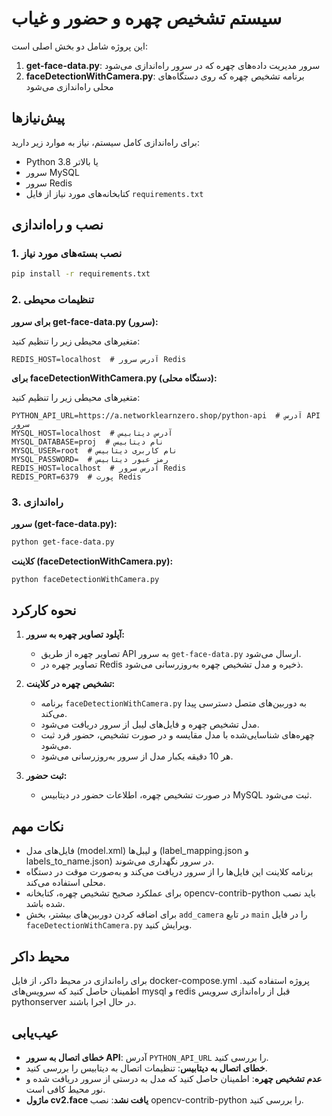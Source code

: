 # سیستم تشخیص چهره و حضور و غیاب

این پروژه شامل دو بخش اصلی است:

1. **get-face-data.py**: سرور مدیریت داده‌های چهره که در سرور راه‌اندازی می‌شود
2. **faceDetectionWithCamera.py**: برنامه تشخیص چهره که روی دستگاه‌های محلی راه‌اندازی می‌شود

## پیش‌نیازها

برای راه‌اندازی کامل سیستم، نیاز به موارد زیر دارید:

- Python 3.8 یا بالاتر
- سرور MySQL
- سرور Redis
- کتابخانه‌های مورد نیاز از فایل `requirements.txt`

## نصب و راه‌اندازی

### 1. نصب بسته‌های مورد نیاز

```bash
pip install -r requirements.txt
```

### 2. تنظیمات محیطی

**برای سرور get-face-data.py (سرور):**

متغیرهای محیطی زیر را تنظیم کنید:
```
REDIS_HOST=localhost  # آدرس سرور Redis
```

**برای faceDetectionWithCamera.py (دستگاه محلی):**

متغیرهای محیطی زیر را تنظیم کنید:
```
PYTHON_API_URL=https://a.networklearnzero.shop/python-api  # آدرس API سرور
MYSQL_HOST=localhost  # آدرس دیتابیس
MYSQL_DATABASE=proj  # نام دیتابیس
MYSQL_USER=root  # نام کاربری دیتابیس
MYSQL_PASSWORD=  # رمز عبور دیتابیس
REDIS_HOST=localhost  # آدرس سرور Redis
REDIS_PORT=6379  # پورت Redis
```

### 3. راه‌اندازی

**سرور (get-face-data.py):**
```bash
python get-face-data.py
```

**کلاینت (faceDetectionWithCamera.py):**
```bash
python faceDetectionWithCamera.py
```

## نحوه کارکرد

1. **آپلود تصاویر چهره به سرور:**
   - تصاویر چهره از طریق API به سرور `get-face-data.py` ارسال می‌شود.
   - تصاویر چهره در Redis ذخیره و مدل تشخیص چهره به‌روزرسانی می‌شود.

2. **تشخیص چهره در کلاینت:**
   - برنامه `faceDetectionWithCamera.py` به دوربین‌های متصل دسترسی پیدا می‌کند.
   - مدل تشخیص چهره و فایل‌های لیبل از سرور دریافت می‌شود.
   - چهره‌های شناسایی‌شده با مدل مقایسه و در صورت تشخیص، حضور فرد ثبت می‌شود.
   - هر 10 دقیقه یکبار مدل از سرور به‌روزرسانی می‌شود.

3. **ثبت حضور:**
   - در صورت تشخیص چهره، اطلاعات حضور در دیتابیس MySQL ثبت می‌شود.

## نکات مهم

- فایل‌های مدل (model.xml) و لیبل‌ها (label_mapping.json و labels_to_name.json) در سرور نگهداری می‌شوند.
- برنامه کلاینت این فایل‌ها را از سرور دریافت می‌کند و به‌صورت موقت در دستگاه محلی استفاده می‌کند.
- برای عملکرد صحیح تشخیص چهره، کتابخانه opencv-contrib-python باید نصب شده باشد.
- برای اضافه کردن دوربین‌های بیشتر، بخش `add_camera` در تابع `main` را در فایل `faceDetectionWithCamera.py` ویرایش کنید.

## محیط داکر

برای راه‌اندازی در محیط داکر، از فایل docker-compose.yml پروژه استفاده کنید. اطمینان حاصل کنید که سرویس‌های mysql و redis 
قبل از راه‌اندازی سرویس pythonserver در حال اجرا باشند.

## عیب‌یابی

- **خطای اتصال به سرور API**: آدرس `PYTHON_API_URL` را بررسی کنید.
- **خطای اتصال به دیتابیس**: تنظیمات اتصال به دیتابیس را بررسی کنید.
- **عدم تشخیص چهره**: اطمینان حاصل کنید که مدل به درستی از سرور دریافت شده و نور محیط کافی است.
- **ماژول cv2.face یافت نشد**: نصب opencv-contrib-python را بررسی کنید. 